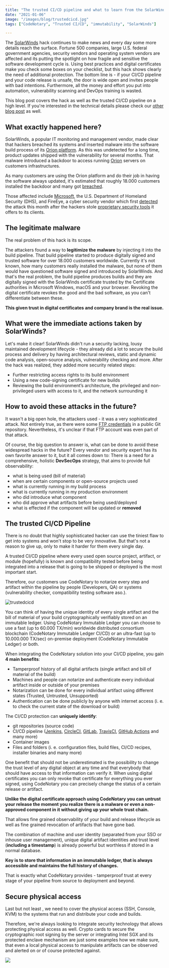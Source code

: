 ```yaml
---
title: "The trusted CI/CD pipeline and what to learn from the SolarWind Hack"
date: "2021-01-06"
image: "/images/blog/trustedcicd.jpg"
tags: ["CodeNotary", "Trusted CI/CD", "immutability", "SolarWinds"]

---
```


The [SolarWinds](https://apnews.com/article/technology-hacking-coronavirus-pandemic-russia-350ae2fb2e513772a4dc4b7360b8175c) hack continues to make news and every day some more details reach the surface. Fortune 500 companies, large U.S. federal government agencies, security vendors and operating system vendors are affected and its putting the spotlight on how fragile and sensitive the software development cycle is. Using best practices and digital certificates make you check some boxes on your checklist, but this hack shows clearly the need of additional protection. The bottom line is - if your CI/CD pipeline and your code release is unsafe, the door is wide open and invites people with bad intentions. Furthermore, all the money and effort you put into automation, vulnerability scanning and DevOps training is wasted.

This blog post covers the hack as well as the trusted CI/CD pipeline on a high level. If you're interested in the technical details please check our [other blog post](https://codenotary.com/blog/solarwinds-sunburst) as well. 

## What exactly happened here?

SolarWinds, a popular IT monitoring and management vendor, made clear that hackers breached its systems and inserted malware into the software build process of its [Orion platform](https://www.solarwinds.com/securityadvisory). As this was undetected for a long time, product updates shipped with the vulnerability for several months. That malware introduced a backdoor to access running [Orion](https://www.solarwinds.com/solutions/orion) servers on customers infrastructures. 

As many customers are using the Orion platform and do their job in having the software always updated, it's estimated that roughly 18.000 customers installed the backdoor and many got [breached](https://www.bankinfosecurity.com/fireeye-solarwinds-hack-genuinely-impacted-50-victims-a-15637). 

Those affected include [Microsoft](https://blogs.microsoft.com/on-the-issues/2020/12/17/cyberattacks-cybersecurity-solarwinds-fireeye/), the U.S. Department of Homeland Security (DHS), and FireEye, a cyber security vendor which first [detected](https://www.fireeye.com/blog/threat-research/2020/12/evasive-attacker-leverages-solarwinds-supply-chain-compromises-with-sunburst-backdoor.html) the attack this month after the hackers stole [proprietary security tools](https://www.fireeye.com/blog/threat-research/2020/12/unauthorized-access-of-fireeye-red-team-tools.html) it offers to its clients.

## The legitimate malware

The real problem of this hack is its scope. 

The attackers found a way to **legitimize the malware** by injecting it into the build pipeline. That build pipeline started to produce digitally signed and trusted software for over 18.000 customers worldwide. Currently it's not known, how many customers really installed the malware, but none of them would have questioned software signed and introduced by SolarWinds. And that's the real problem, the build pipeline produces builds and they are digitally signed with the SolarWinds certificate trusted by the Certificate authorities in Microsoft Windows, macOS and your browser. Revoking the digital certificate revokes the good and the bad software, as you can't differentiate between these.

**This given trust in digital certificates and company brand is the real issue.**



## What were the immediate actions taken by SolarWinds?

Let's make it clear! SolarWinds didn't run a security lacking, lousy maintained development lifecycle - they already did a lot to secure the build process and delivery by having architectural reviews, static and dynamic code analysis, open-source analysis, vulnerability checking and more.  After the hack was realized, they added more security related steps:

* Further restricting access rights to its build environment
* Using a new code-signing certificate for new builds
* Reviewing the build environment’s architecture, the privileged and non-privileged users with access to it, and the network surrounding it

## How to avoid these attacks in the future?

It wasn't a big open hole, the attackers used - it was a very sophisticated attack. Not entirely true, as there were some [FTP credentials](https://threatpost.com/solarwinds-default-password-access-sales/162327/) in a public Git repository. Nevertheless, it's unclear if that FTP account was even part of that attack.

Of course, the big question to answer is, what can be done to avoid these widespread hacks in the future? Every vendor and security expert has its own favorite answer to it, but it all comes down to: There is a need for a comprehensive, holistic **DevSecOps** strategy, that aims to provide full observability:

* what is being used (bill of material)
* when are certain components or open-source projects used
* what is currently running in my build process
* what is currently running in my production environment
* who did introduce what component
* who did approve what artifacts before being used/deployed
* what is effected if the component will be updated or **removed**

## The trusted CI/CD Pipeline

There is no doubt that highly sophisticated hacker can use the tiniest flaw to get into systems and won't stop to be very innovative. But that's not a reason to give up, only to make it harder for them every single day.

A trusted CI/CD pipeline where every used open source project, artifact, or module (hopefully) is known and compatibility tested before being integrated into a release that is going to be shipped or deployed is the most important start. 

Therefore, our customers use CodeNotary to notarize every step and artifact within the pipeline by people (Developers, QA) or systems (vulnerability checker, compatibility testing software aso.).

![trustedcicd](/images/blog/trustedcicd.jpg)

You can think of having the unique identity of every single artifact and the bill of material of your build cryptographically verifiably stored on an immutable ledger. Using CodeNotary Immutable Ledger you can choose to use a fast (up to 60.000 TX/min) worldwide distributed consortium blockchain (CodeNotary Immutable Ledger CI/CD) or an ultra-fast (up to 10.000.000 TX/sec) on-premise deployment (CodeNotary Immutable Ledger) or both.

When integrating the CodeNotary solution into your CI/CD pipeline, you gain **4 main benefits**:

* Tamperproof history of all digital artifacts (single artifact and bill of material of the build)
* Machines and people can notarize and authenticate every individual artifact inside or outside of your premises
* Notarization can be done for every individual artifact using different states (Trusted, Untrusted, Unsupported)
* Authentication can be done publicly by anyone with internet access (i. e. to check the current state of the download or build)

The CI/CD protection can **uniquely identify**:

* git repositories (source code)
* CI/CD pipeline ([Jenkins](https://www.jenkins.io/), [CircleCI](https://circleci.com/), [GitLab](https://about.gitlab.com/), [TravisCI](https://travis-ci.com/), [GitHub Actions](https://github.com/features/actions) and many more)
* Container images
* Files and folders (i. e. configuration files, build files, CI/CD recipes, installer binaries and many more)

One benefit that should not be underestimated is the possibility to change the trust level of any digital object at any time and that everybody that should have access to that information can verify it. When using digital certificates you can only revoke that certificate for everything you ever signed, using CodeNotary you can precisely change the status of a certain release or artifact. 

**Unlike the digital certificate approach using CodeNotary you can untrust your release the moment you realize there is a malware or even a non-approved component in it without giving up your whole trust chain.**

That allows fine grained observability of your build and release lifecycle as well as fine grained revocation of artifacts that have gone bad.

The combination of machine and user identity (separated from your SSO or inhouse user management), unique digital artifact identities and trust level (**including a timestamp**) is already powerful but worthless if stored in a normal database.

**Key is to store that information in an immutable ledger, that is always accessible and maintains the full history of changes.**

That is exactly what CodeNotary provides - tamperproof trust at every stage of your pipeline from source to deployment and beyond.

## Secure physical access

Last but not least , we need to cover the physical access (SSH, Console, KVM) to the systems that run and distribute your code and builds.

Therefore, we're always looking to integrate security technology that allows protecting physical access as well. Crypto cards to secure the cryptographic root signing by the server or integrating Intel SGX and its protected enclave mechanism are just some examples how we make sure, that even a local physical access to manipulate artifacts can be observed and alerted on or of course protected against.

<img align="left" src="/images/blog/intel-sgx.png">

